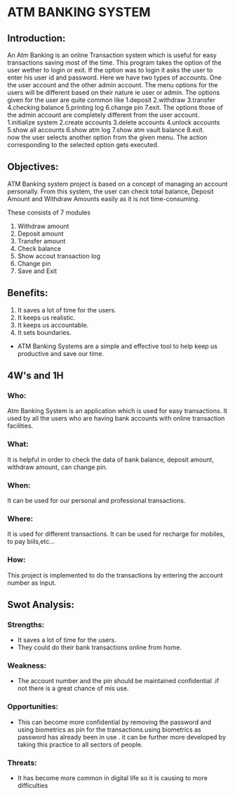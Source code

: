 # ATM BANKING SYSTEM
## Introduction:
An Atm Banking is an online Transaction system which is useful for easy transactions saving most of the time. This program takes the option of the user wether to login or exit. If the option was to login it asks the user to enter his user id and password.
Here we have two types of accounts. One the user account and the other admin account. The menu options for the users will be different based on their nature ie user or admin.
The options given for the user are quite common like 1.deposit 2.withdraw 3.transfer 4.checking balance 5.printing log 6.change pin 7.exit.
The options those of the admin account are completely different from the user account. 1.initialize system 2.create accounts 3.delete accounts 4.unlock accounts 5.show all accounts 6.show atm log 7.show atm vault balance 8.exit.                         
now the user selects another option from the given menu. The action corresponding to the selected option  gets executed.


## Objectives:

ATM Banking system project is based on a concept of managing an account personally. From this system, the user can check total balance, Deposit Amount and Withdraw Amounts easily as it is not time-consuming. 

These consists of 7 modules
1. Withdraw amount
2. Deposit amount
3. Transfer amount
4. Check balance
5. Show accout transaction log
6. Change pin
7. Save and Exit

## Benefits:
1. It saves a lot of time for the users. 
2. It keeps us realistic.
3. It keeps us accountable.
4. It sets boundaries.
* ATM Banking Systems are a simple and effective tool to help keep us productive and save our time.


## 4W's and 1H
### Who:
Atm Banking System is an application which is used for easy transactions. It used by all the users who are having bank accounts with online transaction facilities.

### What:
It is helpful in order to check the data of bank balance, deposit amount, withdraw amount, can change pin.

### When:
It can be used for our personal and professional transactions.

### Where:
It is used for different transactions. It can be used for recharge for mobiles, to pay biils,etc...

### How:
This project is implemented to do the transactions by entering the account number as input.

## Swot Analysis:

### Strengths:
* It saves a lot of time for the users. 
* They could do their bank transactions online from home.
### Weakness:
* The account number and the pin should  be  maintained confidential .if not there is a great chance of  mis use.
### Opportunities:
* This can become more confidential by removing the password and using biometrics as pin for the transactions.using biometrics as   password has already been in use . it can be  further more developed  by taking this practice  to all sectors of people.
### Threats:
* It has become more common in digital life so it is causing to more difficulties
